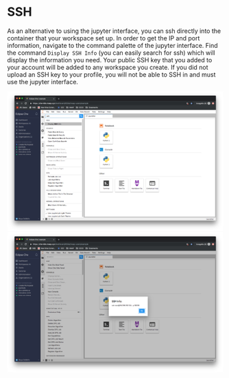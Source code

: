 # SSH

As an alternative to using the jupyter interface, you can ssh directly into the container that your workspace set up.
In order to get the IP and port information, navigate to the command palette of the jupyter interface. Find the
command `Display SSH Info` (you can easily search for ssh) which will display the information you need. Your public
SSH key that you added to your account will be added to any workspace you create. If you did not upload an SSH key
to your profile, you will not be able to SSH in and must use the jupyter interface.

![Search for SSH](./images/search_ssh.png)
![Display SSH info](./images/ssh_info.png)